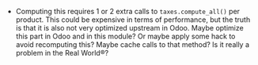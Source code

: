 - Computing this requires 1 or 2 extra calls to `taxes.compute_all()`
  per product. This could be expensive in terms of performance, but the
  truth is that it is also not very optimized upstream in Odoo. Maybe
  optimize this part in Odoo and in this module? Or maybe apply some
  hack to avoid recomputing this? Maybe cache calls to that method? Is
  it really a problem in the Real World®?

